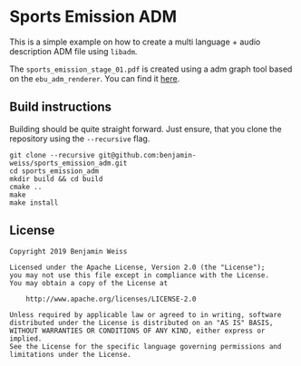 # Sports Emission ADM

This is a simple example on how to create a multi language + audio description
ADM file using `libadm`.

The `sports_emission_stage_01.pdf` is created using a adm graph tool based on
the `ebu_adm_renderer`. You can find it
[here](https://github.com/benjamin-weiss/ebu_adm_renderer/tree/graph-adm-tool).

## Build instructions

Building should be quite straight forward. Just ensure, that you clone the
repository using the `--recursive` flag.

```
git clone --recursive git@github.com:benjamin-weiss/sports_emission_adm.git
cd sports_emission_adm
mkdir build && cd build
cmake ..
make
make install
```

## License

```
Copyright 2019 Benjamin Weiss

Licensed under the Apache License, Version 2.0 (the "License");
you may not use this file except in compliance with the License.
You may obtain a copy of the License at

    http://www.apache.org/licenses/LICENSE-2.0

Unless required by applicable law or agreed to in writing, software
distributed under the License is distributed on an "AS IS" BASIS,
WITHOUT WARRANTIES OR CONDITIONS OF ANY KIND, either express or implied.
See the License for the specific language governing permissions and
limitations under the License.
```

